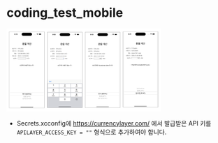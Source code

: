 # coding_test_mobile

<span><img src="README_IMG/sample_imgs.png" width = 70%></span>

- Secrets.xcconfig에 https://currencylayer.com/ 에서 발급받은 API 키를 ```APILAYER_ACCESS_KEY = ""``` 형식으로 추가하여야 합니다.
